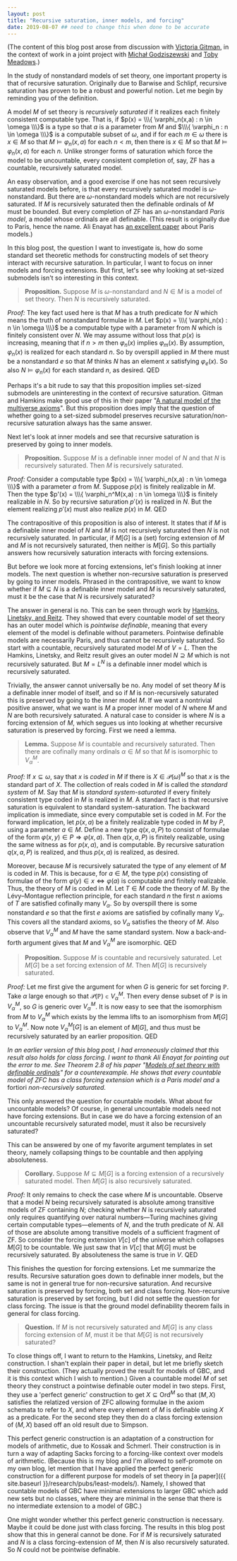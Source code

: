 ```yaml
---
layout: post
title: "Recursive saturation, inner models, and forcing"
date: 2019-08-07 ## need to change this when done to be accurate
---
```


(The content of this blog post arose from discussion with [Victoria Gitman](https://victoriagitman.github.io/), in the context of work in a joint project with [Michał Godziszewski](https://philpeople.org/profiles/michal-tomasz-godziszewski) and [Toby Meadows](https://sites.google.com/site/tobymeadows/).)

In the study of nonstandard models of set theory, one important property is that of recursive saturation. Originally due to Barwise and Schlipf, recursive saturation has proven to be a robust and powerful notion. Let me begin by reminding you of the definition. 
<!--more-->
A model $M$ of set theory is *recursively saturated* if it realizes each finitely consistent computable type. That is, if $p(x) = \\\{ \varphi_n(x,a) : n \in \omega \\\}$ is a type so that $a$ is a parameter from $M$ and $\\\{ \varphi_n : n \in \omega \\\}$ is a computable subset of $\omega$, and if for each $m \in \omega$ there is $x \in M$ so that $M \models \varphi_n(x,a)$ for each $n < m$, then there is $x \in M$ so that $M \models \varphi_n(x,a)$ for each $n$. Unlike stronger forms of saturation which force the model to be uncountable, every consistent completion of, say, ZF has a countable, recursively saturated model. 

An easy observation, and a good exercise if one has not seen recursively saturated models before, is that every recursively saturated model is $\omega$-nonstandard. But there are $\omega$-nonstandard models which are not recursively saturated. If $M$ is recursively saturated then the definable ordinals of $M$ must be bounded. But every completion of ZF has an $\omega$-nonstandard *Paris model*, a model whose ordinals are all definable. (This result is originally due to Paris, hence the name. Ali Enayat has [an excellent paper](https://link.springer.com/article/10.1007/s00153-004-0256-9) about Paris models.)

In this blog post, the question I want to investigate is, how do some standard set theoretic methods for constructing models of set theory interact with recursive saturation. In particular, I want to focus on inner models and forcing extensions. But first, let's see why looking at set-sized submodels isn't so interesting in this context.

> **Proposition.** Suppose $M$ is $\omega$-nonstandard and $N \in M$ is a model of set theory. Then $N$ is recursively saturated.

*Proof:* The key fact used here is that $M$ has a truth predicate for $N$ which means the truth of nonstandard formulae in $M$. Let $p(x) = \\\{ \varphi_n(x) : n \in \omega \\\}$ be a computable type with a parameter from $N$ which is finitely consistent over $N$. We may assume without loss that $p(x)$ is increasing, meaning that if $n > m$ then $\varphi_n(x)$ implies $\varphi_m(x)$. By assumption, $\varphi_n(x)$ is realized for each standard $n$. So by overspill applied in $M$ there must be a nonstandard $e$ so that $M$ thinks $N$ has an element $x$ satisfying $\varphi_e(x)$. So also $N \models \varphi_n(x)$ for each standard $n$, as desired. QED

Perhaps it's a bit rude to say that this proposition implies set-sized submodels are uninteresting in the context of recursive saturation. Gitman and Hamkins make good use of this in their paper "[A natural model of the multiverse axioms](https://victoriagitman.github.io/publications/2010/03/31/a-natural-model-of-the-multiverse-axioms.html)". But this proposition does imply that the question of whether going to a set-sized submodel preserves recursive saturation/non-recursive saturation always has the same answer. 

Next let's look at inner models and see that recursive saturation is preserved by going to inner models.

> **Proposition.** Suppose $M$ is a definable inner model of $N$ and that $N$ is recursively saturated. Then $M$ is recursively saturated.

*Proof:* Consider a computable type $p(x) = \\\{ \varphi_n(x,a) : n \in \omega \\\}$ with a parameter $a$ from $M$. Suppose $p(x)$ is finitely realizable in $M$. Then the type $p'(x) = \\\{ \varphi_n^M(x,a) : n \in \omega \\\}$ is finitely realizable in $N$. So by recursive saturation $p'(x)$ is realized in $N$. But the element realizing $p'(x)$ must also realize $p(x)$ in $M$. QED

The contrapositive of this proposition is also of interest. It states that if $M$ is a definable inner model of $N$ and $M$ is not recursively saturated then $N$ is not recursively saturated. In particular, if $M[G]$ is a (set) forcing extension of $M$ and $M$ is not recursively saturated, then neither is $M[G]$. So this partially answers how recursively saturation interacts with forcing extensions.

But before we look more at forcing extensions, let's finish looking at inner models. The next question is whether non-recursive saturation is preserved by going to inner models. Phrased in the contrapositive, we want to know whether if $M \subseteq N$ is a definable inner model and $M$ is recursively saturated, must it be the case that $N$ is recursively saturated? 

The answer in general is no. This can be seen through work by [Hamkins, Linetsky, and Reitz](http://jdh.hamkins.org/pointwisedefinablemodelsofsettheory/). They showed that every countable model of set theory has an outer model which is *pointwise definable*, meaning that every element of the model is definable without parameters. Pointwise definable models are necessarily Paris, and thus cannot be recursively saturated. So start with a countable, recursively saturated model $M$ of $V = L$. Then the Hamkins, Linetsky, and Reitz result gives an outer model $N \supseteq M$ which is not recursively saturated. But $M = L^N$ is a definable inner model which is recursively saturated. 

Trivially, the answer cannot universally be no. Any model of set theory $M$ is a definable inner model of itself, and so if $M$ is non-recursively saturated this is preserved by going to the inner model $M$. If we want a nontrivial positive answer, what we want is $M$ a proper inner model of $N$ where $M$ and $N$ are both recursively saturated. A natural case to consider is where $N$ is a forcing extension of $M$, which segues us into looking at whether recursive saturation is preserved by forcing. First we need a lemma.

> **Lemma.** Suppose $M$ is countable and recursively saturated. Then there are cofinally many ordinals $\alpha \in M$ so that $M$ is isomorphic to ${V_\alpha}^M$. 

*Proof:* If $x \subseteq \omega$, say that $x$ is *coded* in $M$ if there is $X \in \mathcal P(\omega)^M$ so that $x$ is the standard part of $X$. The collection of reals coded in $M$ is called the *standard system* of $M$. Say that $M$ is *standard system-saturated* if every finitely consistent type coded in $M$ is realized in $M$. A standard fact is that recursive saturation is equivalent to standard system-saturation. The backward implication is immediate, since every computable set is coded in $M$. For the forward implication, let $p(x,a)$ be a finitely realizable type coded in $M$ by $P$, using a parameter $a \in M$. Define a new type $q(x,a,P)$ to consist of formulae of the form $\varphi(x,y) \in P \Rightarrow \varphi(x,a)$. Then $q(x,a,P)$ is finitely realizable, using the same witness as for $p(x,a)$, and is computable. By recursive saturation $q(x,a,P)$ is realized, and thus $p(x,a)$ is realized, as desired. 

Moreover, because $M$ is recursively saturated the type of any element of $M$ is coded in $M$. This is because, for $a \in M$, the type $p(x)$ consisting of formulae of the form $\varphi(y) \in x \Leftrightarrow \varphi(a)$ is computable and finitely realizable. Thus, the theory of $M$ is coded in $M$. Let $T \in M$ code the theory of $M$. By the Lévy–Montague reflection principle, for each standard $n$ the first $n$ axioms of $T$ are satisfied cofinally many $V_\alpha$. So by overspill there is some nonstandard $e$ so that the first $e$ axioms are satisfied by cofinally many $V_\alpha$. This covers all the standard axioms, so $V_\alpha$ satisfies the theory of $M$. Also observe that ${V_\alpha}^M$ and $M$ have the same standard system. Now a back-and-forth argument gives that $M$ and ${V_\alpha}^M$ are isomorphic. QED

> **Proposition.** Suppose $M$ is countable and recursively saturated. Let $M[G]$ be a set forcing extension of $M$. Then $M[G]$ is recursively saturated.

*Proof:* Let me first give the argument for when $G$ is generic for set forcing $\mathbb{P}$. Take $\alpha$ large enough so that $\mathcal{P}(\mathbb{P}) \in {V_\alpha}^M$. Then every dense subset of $\mathbb P$ is in ${V_\alpha}^M$, so $G$ is generic over ${V_\alpha}^M$. It is now easy to see that the isomorphism from $M$ to ${V_\alpha}^M$ which exists by the lemma lifts to an isomorphism from $M[G]$ to ${V_\alpha}^M$. Now note ${V_\alpha}^M[G]$ is an element of $M[G]$, and thus must be recursively saturated by an earlier proposition. QED

*In an earlier version of this blog post, I had erroneously claimed that this result also holds for class forcing. I want to thank Ali Enayat for pointing out the error to me. See Theorem 2.8 of his paper "[Models of set theory with definable ordinals](https://link.springer.com/article/10.1007/s00153-004-0256-9)" for a counterexample. He shows that every countable model of ZFC has a class forcing extension which is a Paris model and* a fortiori *non-recursively saturated.*

This only answered the question for countable models. What about for uncountable models? Of course, in general uncountable models need not have forcing extensions. But in case we do have a forcing extension of an uncountable recursively saturated model, must it also be recursively saturated? 

This can be answered by one of my favorite argument templates in set theory, namely collapsing things to be countable and then applying absoluteness.

> **Corollary.** Suppose $M \subseteq M[G]$ is a forcing extension of a recursively saturated model. Then $M[G]$ is also recursively saturated.

*Proof:* It only remains to check the case where $M$ is uncountable. Observe that a model $N$ being recursively saturated is absolute among transitive models of ZF containing $N$; checking whether $N$ is recursively saturated only requires quantifying over natural numbers—Turing machines giving certain computable types—elements of $N$, and the truth predicate of $N$. All of those are absolute among transitive models of a sufficient fragment of ZF. So consider the forcing extension $V[c]$ of the universe which collapses $M[G]$ to be countable. We just saw that in $V[c]$ that $M[G]$ must be recursively saturated. By absoluteness the same is true in $V$. QED

This finishes the question for forcing extensions. Let me summarize the results. Recursive saturation goes down to definable inner models, but the same is not in general true for non-recursive saturation. And recursive saturation is preserved by forcing, both set and class forcing. Non-recursive saturation is preserved by set forcing, but I did not settle the question for class forcing. The issue is that the ground model definability theorem fails in general for class forcing. 

> **Question.** If $M$ is not recursively saturated and $M[G]$ is any class forcing extension of $M$, must it be that $M[G]$ is not recursively saturated?

To close things off, I want to return to the Hamkins, Linetsky, and Reitz construction. I shan't explain their paper in detail, but let me briefly sketch their construction. (They actually proved the result for models of GBC, and it is this context which I wish to mention.) Given a countable model $M$ of set theory they construct a pointwise definable outer model in two steps. First, they use a 'perfect generic' construction to get $X \subseteq \mathrm{Ord}^M$ so that $(M,X)$ satisfies the relatized version of ZFC allowing formulae in the axiom schemata to refer to $X$, and where every element of $M$ is definable using $X$ as a predicate. For the second step they then do a class forcing extension of $(M,X)$ based off an old result due to Simpson.

This perfect generic construction is an adaptation of a construction for models of arithmetic, due to Kossak and Schmerl. Their construction is in turn a way of adapting Sacks forcing to a forcing-like context over models of arithmetic. (Because this is my blog and I'm allowed to self-promote on my own blog, let mention that I have applied the perfect generic construction for a different purpose for models of set theory in [a paper]({{ site.baseurl }}/research/pubs/least-models/). Namely, I showed that countable models of GBC have minimal extensions to larger GBC which add new sets but no classes, where they are minimal in the sense that there is no intermediate extension to a model of GBC.)

One might wonder whether this perfect generic construction is necessary. Maybe it could be done just with class forcing. The results in this blog post show that this in general cannot be done. For if $M$ is recursively saturated and $N$ is a class forcing-extension of $M$, then $N$ is also recursively saturated. So $N$ could not be pointwise definable.
